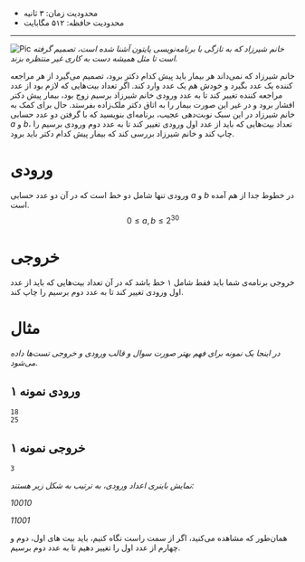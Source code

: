 + محدودیت زمان: ۳ ثانیه
+ محدودیت حافظه: ۵۱۲ مگابایت

----------
![Pic](https://s6.uupload.ir/files/ساختمان_پزشکان_hvws.png)
*خانم شیرزاد که به تازگی با برنامه‌نویسی پایتون آشنا شده است، تصمیم گرفته است تا مثل همیشه دست به کاری غیر منتظره بزند.*

خانم شیرزاد که نمی‌داند هر بیمار باید پیش کدام دکتر برود، تصمیم می‌گیرد از هر مراجعه کننده یک عدد بگیرد و خودش هم یک عدد وارد کند. اگر تعداد بیت‌هایی که لازم بود از عدد مراجعه کننده تغییر کند تا به عدد ورودی خانم شیرزاد برسیم زوج بود، بیمار پیش دکتر افشار برود و در غیر این صورت بیمار را به اتاق دکتر ملک‌زاده بفرستد.
حال برای کمک به خانم شیرزاد در این سبک نوبت‌دهی عجیب، برنامه‌ای بنویسید که با گرفتن دو عدد حسابی $a$ و $b$،  تعداد بیت‌هایی که باید از عدد اول ورودی تغییر کند تا به عدد دوم ورودی برسیم را چاپ کند و خانم شیرزاد بررسی کند که بیمار پیش کدام دکتر باید برود.
# ورودی
ورودی تنها شامل دو خط است که در آن دو عدد حسابی $a$ و $b$ در خطوط جدا از هم آمده است.
$$0 \le a, b \le 2^{30}$$
# خروجی
خروجی برنامه‌ی شما باید فقط شامل ۱ خط باشد که در آن تعداد بیت‌هایی که باید از عدد اول ورودی تغییر کند تا به عدد دوم برسیم را چاپ کند.

# مثال
*در اینجا یک نمونه برای فهم بهتر صورت سوال و قالب ورودی و خروجی تست‌ها داده می‌شود.*
## ورودی نمونه ۱
```
18
25
```


## خروجی نمونه ۱
```
3
```

*نمایش باینری اعداد ورودی، به ترتیب به شکل زیر هستند:*  

*10010*  

*11001*  

همان‌طور که مشاهده می‌کنید، اگر از سمت راست نگاه کنیم، باید بیت های اول، دوم و چهارم از عدد اول را تغییر دهیم تا به عدد دوم برسیم.